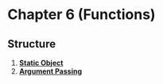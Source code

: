 # Chapter 6 (Functions)

## Structure
1. [**Static Object**](./src/local_objects.cpp)
2. [**Argument Passing**](./src/argument_passing.cpp)